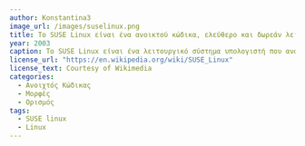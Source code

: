 ```yaml
---
author: Konstantina3
image_url: /images/suselinux.png
title: Το SUSE Linux είναι ένα ανοικτού κώδικα, ελεύθερο και δωρεάν λειτουργικό σύστημα βασισμένο στον πυρήνα Linux
year: 2003 
caption: Το SUSE Linux είναι ένα λειτουργικό σύστημα υπολογιστή που αναπτύχθηκε από τη SUSE . Είναι χτισμένο πάνω από τον δωρεάν και ανοιχτού κώδικα πυρήνα Linux και διανέμεται με λογισμικό συστήματος και εφαρμογώναπό άλλα έργα ανοιχτού κώδικα. Το SUSE Linux είναι γερμανικής προέλευσης, το όνομά του είναι ακρωνύμιο του «Software und System-Entwicklung»
license_url: "https://en.wikipedia.org/wiki/SUSE_Linux" 
license_text: Courtesy of Wikimedia 
categories:
  - Ανοιχτός Κώδικας
  - Μορφές
  - Ορισμός 
tags:
  - SUSE linux 
  - Linux
---
```

